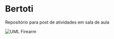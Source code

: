 # Bertoti
Repositório para post de atividades em sala de aula


![UML Firearm](https://user-images.githubusercontent.com/111443621/226126569-8a62fefa-3c65-4f4d-a4d0-88d4150dd00b.png)
